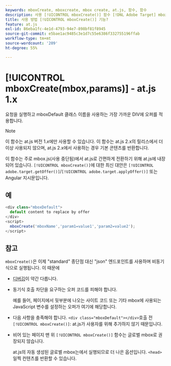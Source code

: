 ```yaml
---
keywords: mboxCreate, mboxcreate, mbox create, at.js, 함수, 함수
description: 사용 [!UICONTROL mboxCreate()] 함수 [!DNL Adobe Target] mboxDefault 클래스 이름을 사용하여 가장 가까운 DIV에 오퍼를 적용하는 at.js JavaScript 라이브러리입니다. (at.js 1.x)
title: 사용 방법 [!UICONTROL mboxCreate()] 기능?
feature: at.js
exl-id: 86eba1fc-4e1d-4793-94e7-898bf81f8945
source-git-commit: e5bae1ac9485c3e1d7c55e6386f332755196ffab
workflow-type: tm+mt
source-wordcount: '209'
ht-degree: 55%

---
```


# [!UICONTROL mboxCreate(mbox,params)] - at.js 1.x

요청을 실행하고 mboxDefault 클래스 이름을 사용하는 가장 가까운 DIV에 오퍼를 적용합니다.

>[!NOTE]
>
>이 함수는 at.js 버전 1.*x*&#x200B;에만 사용할 수 있습니다. 이 함수는 at.js 2.x의 릴리스에서 더 이상 사용되지 않으며, at.js 2.x에서 사용하는 경우 기본 콘텐츠를 반환합니다.

이 함수는 주로 mbox.js(사용 중단됨)에서 at.js로 간편하게 전환하기 위해 at.js에 내장되어 있습니다. `[!UICONTROL mboxCreate()]`에 대한 최신 대안은 `[!UICONTROL adobe.target.getOffer()]`/`[!UICONTROL adobe.target.applyOffer()]` 또는 Angular 지시문입니다.

## 예

```javascript {line-numbers="true"}
<div class="mboxDefault"> 
  default content to replace by offer 
</div> 
<script> 
  mboxCreate('mboxName','param1=value1','param2=value2'); 
</script>
```

## 참고

`mboxCreate()`은 이제 &quot;standard&quot; 종단점 대신 &quot;json&quot; 엔드포인트를 사용하며 비동기식으로 실행됩니다. 이 때문에

* [디버깅](/help/dev/implement/client-side/target-debugging-atjs/target-debugging-atjs.md)이 약간 다릅니다.
* 동기식 호출 차단을 요구하는 오퍼 코드를 피해야 합니다.

  예를 들어, 페이지에서 뒷부분에 나오는 사이트 코드 또는 기타 mbox에 사용되는 JavaScript 변수를 설정하는 오퍼가 여기에 해당합니다.

* 다음 사항을 충족해야 합니다. `<div class="mboxDefault"></div>`호출 전 `[!UICONTROL mboxCreate()]`: at.js가 사용자를 위해 추가하지 않기 때문입니다.

* 비어 있는 페이지 맨 위 `[!UICONTROL mboxCreate()]` 함수는 글로벌 mbox로 권장되지 않습니다.

  at.js의 자동 생성된 글로벌 mbox는에서 실행되므로 더 나은 옵션입니다. `<head>` 일찍 컨텐츠를 반환할 수 있습니다.
